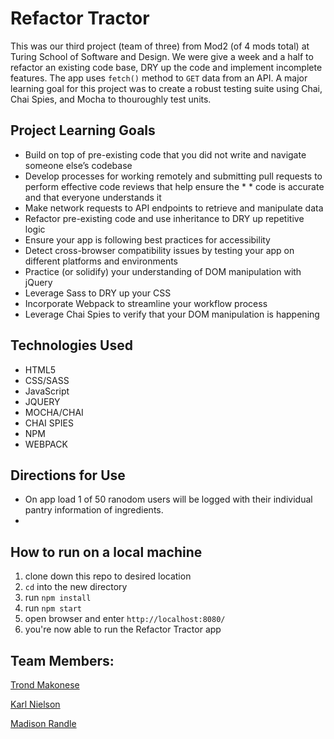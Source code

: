 # Refactor Tractor
This was our third project (team of three) from Mod2 (of 4 mods total) at Turing School of Software and Design. We were give a week and a half to refactor an existing code base, DRY up the code and implement incomplete features. The app uses `fetch()` method to `GET` data from an API. A major learning goal for this project was to create a robust testing suite using Chai, Chai Spies, and Mocha to thouroughly test units.

## Project Learning Goals
* Build on top of pre-existing code that you did not write and navigate someone else’s codebase
* Develop processes for working remotely and submitting pull requests to perform effective code reviews that help ensure the * * code is accurate and that everyone understands it
* Make network requests to API endpoints to retrieve and manipulate data
* Refactor pre-existing code and use inheritance to DRY up repetitive logic
* Ensure your app is following best practices for accessibility
* Detect cross-browser compatibility issues by testing your app on different platforms and environments
* Practice (or solidify) your understanding of DOM manipulation with jQuery
* Leverage Sass to DRY up your CSS
* Incorporate Webpack to streamline your workflow process
* Leverage Chai Spies to verify that your DOM manipulation is happening

## Technologies Used
* HTML5
* CSS/SASS
* JavaScript
* JQUERY
* MOCHA/CHAI
* CHAI SPIES
* NPM
* WEBPACK

## Directions for Use
* On app load 1 of 50 ranodom users will be logged with their individual pantry information of ingredients.
* 

## How to run on a local machine
1. clone down this repo to desired location
2. `cd` into the new directory
3. run `npm install`
4. run `npm start`
5. open browser and enter `http://localhost:8080/`
5. you're now able to run the Refactor Tractor app

## Team Members:
[Trond Makonese](https://github.com/Trond240)

[Karl Nielson](https://github.com/Karlfunhouse)

[Madison Randle](https://github.com/madisonrandle)

